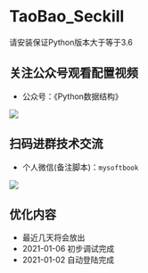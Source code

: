 # TaoBao_Seckill
请安装保证Python版本大于等于3.6

## 关注公众号观看配置视频
- 公众号：《Python数据结构》

![](https://oscimg.oschina.net/oscnet/up-1613261719ac0ea1a823c8a7caedb62a507.JPEG)

## 扫码进群技术交流
- 个人微信(备注脚本)：`mysoftbook`

![](https://oscimg.oschina.net/oscnet/up-c7ae7c08a1c6ec18d523f2277178c1b40b3.JPEG)

## 优化内容

- 最近几天将会放出
- 2021-01-06 初步调试完成
- 2021-01-02 自动登陆完成



